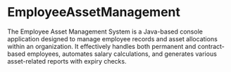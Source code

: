 # EmployeeAssetManagement
The Employee Asset Management System is a Java-based console application designed to manage employee records and asset allocations within an organization. It effectively handles both permanent and contract-based employees, automates salary calculations, and generates various asset-related reports with expiry checks.

